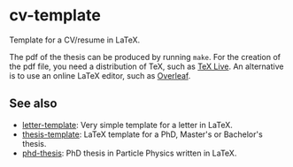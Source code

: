 # cv-template
Template for a CV/resume in LaTeX.

The pdf of the thesis can be produced by running `make`.
For the creation of the pdf file, you need a distribution of TeX, such as [TeX Live](https://www.tug.org/texlive/quickinstall.html).
An alternative is to use an online LaTeX editor, such as [Overleaf](https://www.overleaf.com/).

See also
--------
* [letter-template](https://github.com/cyrraz/letter-template):  Very simple template for a letter in LaTeX.
* [thesis-template](https://github.com/cyrraz/thesis-template): LaTeX template for a PhD, Master's or Bachelor's thesis.
* [phd-thesis](https://github.com/cyrraz/phd-thesis):  PhD thesis in Particle Physics written in LaTeX.
